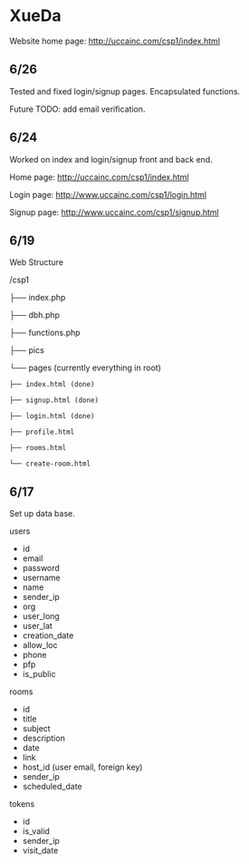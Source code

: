 # XueDa

Website home page: http://uccainc.com/csp1/index.html

## 6/26
Tested and fixed login/signup pages.
Encapsulated functions.

Future TODO: add email verification.

## 6/24
Worked on index and login/signup front and back end. 

Home page: http://uccainc.com/csp1/index.html

Login page: http://www.uccainc.com/csp1/login.html

Signup page: http://www.uccainc.com/csp1/signup.html


## 6/19
Web Structure

/csp1

├── index.php

├── dbh.php

├── functions.php

├── pics

└── pages (currently everything in root)

    ├── index.html (done)
    
    ├── signup.html (done)
    
    ├── login.html (done)
    
    ├── profile.html
    
    ├── rooms.html
    
    └── create-room.html


## 6/17
Set up data base. 

users
- id
- email
- password
- username
- name
- sender_ip
- org
- user_long
- user_lat
- creation_date
- allow_loc
- phone
- pfp
- is_public

rooms
- id
- title
- subject
- description
- date
- link
- host_id (user email, foreign key)
- sender_ip
- scheduled_date

tokens
- id
- is_valid
- sender_ip
- visit_date


